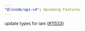 ```yaml
---
"@linode/api-v4": Upcoming Features
---
```


update types for iam ([#11533](https://github.com/linode/manager/pull/11533))
